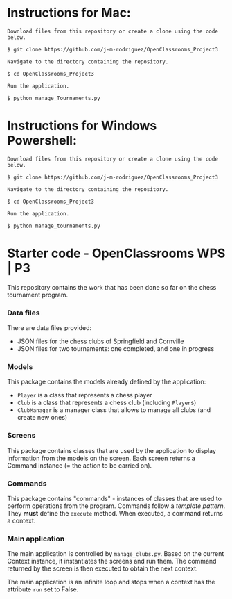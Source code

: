 # Instructions for Mac:

    Download files from this repository or create a clone using the code below.

    $ git clone https://github.com/j-m-rodriguez/OpenClassrooms_Project3

    Navigate to the directory containing the repository.

    $ cd OpenClassrooms_Project3

    Run the application.

    $ python manage_Tournaments.py

# Instructions for Windows Powershell:

    Download files from this repository or create a clone using the code below.

    $ git clone https://github.com/j-m-rodriguez/OpenClassrooms_Project3

    Navigate to the directory containing the repository.

    $ cd OpenClassrooms_Project3

    Run the application.

    $ python manage_tournaments.py

# Starter code - OpenClassrooms WPS | P3

This repository contains the work that has been done so far on the chess tournament program.

### Data files

There are data files provided:
- JSON files for the chess clubs of Springfield and Cornville
- JSON files for two tournaments: one completed, and one in progress

### Models

This package contains the models already defined by the application:
* `Player` is a class that represents a chess player
* `Club` is a class that represents a chess club (including `Player`s)
* `ClubManager` is a manager class that allows to manage all clubs (and create new ones)

### Screens

This package contains classes that are used by the application to display information from the models on the screen.
Each screen returns a Command instance (= the action to be carried on).

### Commands

This package contains "commands" - instances of classes that are used to perform operations from the program.
Commands follow a *template pattern*. They **must** define the `execute` method.
When executed, a command returns a context.

### Main application

The main application is controlled by `manage_clubs.py`. Based on the current Context instance, it instantiates the screens and run them. The command returned by the screen is then executed to obtain the next context.

The main application is an infinite loop and stops when a context has the attribute `run` set to False.
